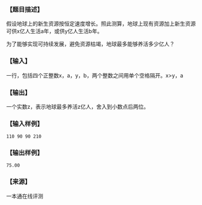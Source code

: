 ### 【题目描述】

假设地球上的新生资源按恒定速度增长。照此测算，地球上现有资源加上新生资源可供x亿人生活a年，或供y亿人生活b年。

为了能够实现可持续发展，避免资源枯竭，地球最多能够养活多少亿人？

### 【输入】

一行，包括四个正整数x，a，y，b，两个整数之间用单个空格隔开。x>y，a

### 【输出】

一个实数z，表示地球最多养活z亿人，舍入到小数点后两位。

### 【输入样例】

```
110 90 90 210
```

### 【输出样例】

```
75.00
```


 ### 【来源】

 一本通在线评测 
